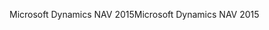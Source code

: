 <span data-ttu-id="d11f5-101">Microsoft Dynamics NAV 2015</span><span class="sxs-lookup"><span data-stu-id="d11f5-101">Microsoft Dynamics NAV 2015</span></span>